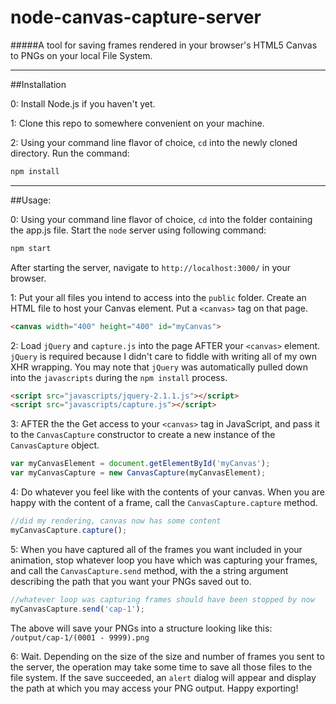 node-canvas-capture-server
==========================

#####A tool for saving frames rendered in your browser's HTML5 Canvas to PNGs on your local File System.

----

##Installation

0: Install Node.js if you haven't yet.

1: Clone this repo to somewhere convenient on your machine.

2: Using your command line flavor of choice, `cd` into the newly cloned directory. Run the command:

```bash
npm install
```

----

##Usage:

0: Using your command line flavor of choice, `cd` into the folder containing the app.js file. Start the `node` server using following command:

```bash
npm start
```

After starting the server, navigate to `http://localhost:3000/` in your browser.


1: Put your all files you intend to access into the `public` folder. Create an HTML file to host your Canvas element. Put a `<canvas>` tag on that page.

```html
<canvas width="400" height="400" id="myCanvas">
```


2: Load `jQuery` and `capture.js` into the page AFTER your `<canvas>` element. `jQuery` is required because I didn't care to fiddle with writing all of my own XHR wrapping. You may note that `jQuery` was automatically pulled down into the `javascripts` during the `npm install` process.

```html
<script src="javascripts/jquery-2.1.1.js"></script>
<script src="javascripts/capture.js"></script>
```


3: AFTER the the Get access to your `<canvas>` tag in JavaScript, and pass it to the `CanvasCapture` constructor to create a new instance of the `CanvasCapture` object.

```javascript
var myCanvasElement = document.getElementById('myCanvas');
var myCanvasCapture = new CanvasCapture(myCanvasElement);
```


4: Do whatever you feel like with the contents of your canvas. When you are happy with the content of a frame, call the `CanvasCapture.capture` method.

```javascript
//did my rendering, canvas now has some content
myCanvasCapture.capture();
```


5: When you have captured all of the frames you want included in your animation, stop whatever loop you have which was capturing your frames, and call the `CanvasCapture.send` method, with the a string argument describing the path that you want your PNGs saved out to.

```javascript
//whatever loop was capturing frames should have been stopped by now
myCanvasCapture.send('cap-1');
```

The above will save your PNGs into a structure looking like this: `/output/cap-1/(0001 - 9999).png`


6: Wait. Depending on the size of the size and number of frames you sent to the server, the operation may take some time to save all those files to the file system. If the save succeeded, an `alert` dialog will appear and display the path at which you may access your PNG output. Happy exporting!